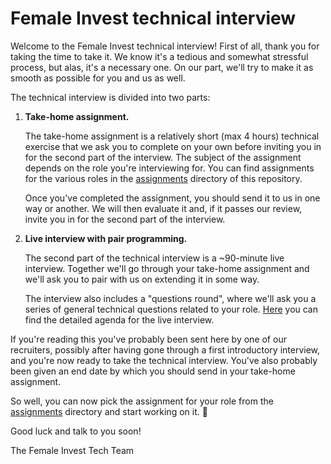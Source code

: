 # Female Invest technical interview

Welcome to the Female Invest technical interview! First of all, thank you for
taking the time to take it. We know it's a tedious and somewhat stressful
process, but alas, it's a necessary one. On our part, we'll try to make it as
smooth as possible for you and us as well.

The technical interview is divided into two parts:

1. **Take-home assignment.**

   The take-home assignment is a relatively short (max 4 hours) technical
   exercise that we ask you to complete on your own before inviting you in for
   the second part of the interview. The subject of the assignment depends on
   the role you're interviewing for. You can find assignments for the various
   roles in the [assignments](./assignments/) directory of this repository.

   Once you've completed the assignment, you should send it to us in one way or
   another. We will then evaluate it and, if it passes our review, invite you in
   for the second part of the interview.

2. **Live interview with pair programming.**

   The second part of the technical interview is a ~90-minute live interview.
   Together we'll go through your take-home assignment and we'll ask you to pair
   with us on extending it in some way.

   The interview also includes a "questions round", where we'll ask you a series
   of general technical questions related to your role.
   [Here](./live-interview-agenda.md) you can find the detailed agenda for the
   live interview.

If you're reading this you've probably been sent here by one of our recruiters,
possibly after having gone through a first introductory interview, and you're
now ready to take the technical interview. You've also probably been given an
end date by which you should send in your take-home assignment.

So well, you can now pick the assignment for your role from the
[assignments](./assignments/) directory and start working on it. 🙂

Good luck and talk to you soon!

The Female Invest Tech Team
